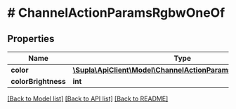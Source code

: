 # # ChannelActionParamsRgbwOneOf

## Properties

Name | Type | Description | Notes
------------ | ------------- | ------------- | -------------
**color** | [**\Supla\ApiClient\Model\ChannelActionParamsRgbwOneOfColor**](ChannelActionParamsRgbwOneOfColor.md) |  | [optional]
**colorBrightness** | **int** |  | [optional]

[[Back to Model list]](../../README.md#models) [[Back to API list]](../../README.md#endpoints) [[Back to README]](../../README.md)
